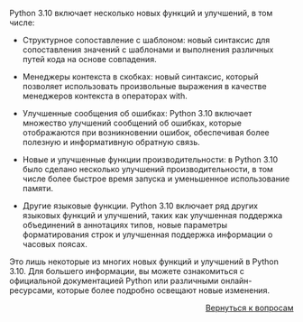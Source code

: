 Python 3.10 включает несколько новых функций и улучшений, в том числе:

- Структурное сопоставление с шаблоном: новый синтаксис для сопоставления значений с шаблонами и выполнения различных
  путей кода на основе совпадения.


- Менеджеры контекста в скобках: новый синтаксис, который позволяет использовать произвольные выражения в качестве
  менеджеров контекста в операторах with.


- Улучшенные сообщения об ошибках: Python 3.10 включает множество улучшений сообщений об ошибках, которые отображаются
  при возникновении ошибок, обеспечивая более полезную и информативную обратную связь.


- Новые и улучшенные функции производительности: в Python 3.10 было сделано несколько улучшений производительности, в
  том числе более быстрое время запуска и уменьшенное использование памяти.


- Другие языковые функции. Python 3.10 включает ряд других языковых функций и улучшений, таких как улучшенная поддержка
  объединений в аннотациях типов, новые параметры форматирования строк и улучшенная поддержка информации о часовых
  поясах.

Это лишь некоторые из многих новых функций и улучшений в Python 3.10. Для большего информации, вы можете ознакомиться
с официальной документацией Python или различными онлайн-ресурсами, которые более подробно освещают новые изменения.


<div align="right">

[Вернуться к вопросам](../Вопросы.md)

</div>
